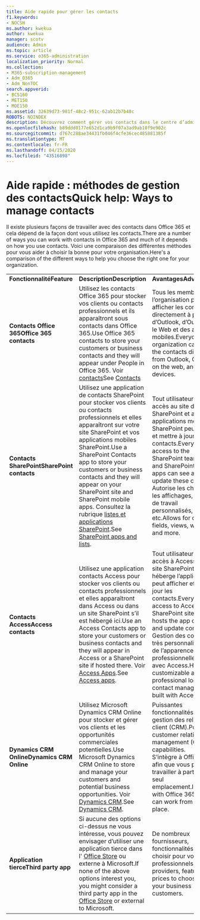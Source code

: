 ```yaml
---
title: Aide rapide pour gérer les contacts
f1.keywords:
- NOCSH
ms.author: kwekua
author: kwekua
manager: scotv
audience: Admin
ms.topic: article
ms.service: o365-administration
localization_priority: Normal
ms.collection:
- M365-subscription-management
- Adm_O365
- Adm_NonTOC
search.appverid:
- BCS160
- MET150
- MOE150
ms.assetid: 32639d73-981f-48c2-951c-62ab12b7b48c
ROBOTS: NOINDEX
description: Découvrez comment gérer vos contacts dans le centre d’administration.
ms.openlocfilehash: b89ddd0177e652d1ca9b9f07a3ad9ab10f9e902c
ms.sourcegitcommit: d767c288ae34431fb046f4cfe36cec485881385f
ms.translationtype: MT
ms.contentlocale: fr-FR
ms.lasthandoff: 04/15/2020
ms.locfileid: "43516898"
---
```

# <a name="quick-help-ways-to-manage-contacts"></a><span data-ttu-id="f9756-103">Aide rapide : méthodes de gestion des contacts</span><span class="sxs-lookup"><span data-stu-id="f9756-103">Quick help: Ways to manage contacts</span></span>

<span data-ttu-id="f9756-104">Il existe plusieurs façons de travailler avec des contacts dans Office 365 et cela dépend de la façon dont vous utilisez les contacts.</span><span class="sxs-lookup"><span data-stu-id="f9756-104">There are a number of ways you can work with contacts in Office 365 and much of it depends on how you use contacts.</span></span> <span data-ttu-id="f9756-105">Voici une comparaison des différentes méthodes pour vous aider à choisir la bonne pour votre organisation.</span><span class="sxs-lookup"><span data-stu-id="f9756-105">Here's a comparison of the different ways to help you choose the right one for your organization.</span></span>
  
|||||
|:-----|:-----|:-----|:-----|
|<span data-ttu-id="f9756-106">**Fonctionnalité**</span><span class="sxs-lookup"><span data-stu-id="f9756-106">**Feature**</span></span> <br/> |<span data-ttu-id="f9756-107">**Description**</span><span class="sxs-lookup"><span data-stu-id="f9756-107">**Description**</span></span> <br/> |<span data-ttu-id="f9756-108">**Avantages**</span><span class="sxs-lookup"><span data-stu-id="f9756-108">**Advantages**</span></span> <br/> |<span data-ttu-id="f9756-109">**Inconvénients**</span><span class="sxs-lookup"><span data-stu-id="f9756-109">**Disadvantages**</span></span> <br/> |
|<span data-ttu-id="f9756-110">**Contacts Office 365**</span><span class="sxs-lookup"><span data-stu-id="f9756-110">**Office 365 contacts**</span></span> <br/> |<span data-ttu-id="f9756-111">Utilisez les contacts Office 365 pour stocker vos clients ou contacts professionnels et ils apparaîtront sous contacts dans Office 365.</span><span class="sxs-lookup"><span data-stu-id="f9756-111">Use Office 365 contacts to store your customers or business contacts and they will appear under People in Office 365.</span></span> <span data-ttu-id="f9756-112">Voir [contacts](contacts.md)</span><span class="sxs-lookup"><span data-stu-id="f9756-112">See [Contacts](contacts.md)</span></span> <br/> |<span data-ttu-id="f9756-113">Tous les membres de l’organisation peuvent afficher les contacts directement à partir d’Outlook, d’Outlook sur le Web et des appareils mobiles.</span><span class="sxs-lookup"><span data-stu-id="f9756-113">Everyone in the organization can view the contacts directly from Outlook, Outlook on the web, and mobile devices.</span></span>  <br/> |<span data-ttu-id="f9756-114">Seuls les administrateurs peuvent créer et mettre à jour les contacts.</span><span class="sxs-lookup"><span data-stu-id="f9756-114">Only administrators can create and update the contacts.</span></span>  <br/> <span data-ttu-id="f9756-115">Aucun champ personnalisé n’est autorisé (exemple : BirthDate, College, agent de référence).</span><span class="sxs-lookup"><span data-stu-id="f9756-115">No custom fields are allowed (example: birthdate, college, referral agent).</span></span>  <br/> |
|<span data-ttu-id="f9756-116">**Contacts SharePoint**</span><span class="sxs-lookup"><span data-stu-id="f9756-116">**SharePoint contacts**</span></span> <br/> |<span data-ttu-id="f9756-117">Utilisez une application de contacts SharePoint pour stocker vos clients ou contacts professionnels et elles apparaîtront sur votre site SharePoint et vos applications mobiles SharePoint.</span><span class="sxs-lookup"><span data-stu-id="f9756-117">Use a SharePoint Contacts app to store your customers or business contacts and they will appear on your SharePoint site and SharePoint mobile apps.</span></span> <span data-ttu-id="f9756-118">Consultez la rubrique [listes et applications SharePoint](https://support.office.com/article/0a1c3ace-def0-44af-b225-cfa8d92c52d7.aspx).</span><span class="sxs-lookup"><span data-stu-id="f9756-118">See [SharePoint apps and lists](https://support.office.com/article/0a1c3ace-def0-44af-b225-cfa8d92c52d7.aspx).</span></span>  <br/> |<span data-ttu-id="f9756-119">Tout utilisateur ayant accès au site d’équipe SharePoint et aux applications mobiles SharePoint peut afficher et mettre à jour ces contacts.</span><span class="sxs-lookup"><span data-stu-id="f9756-119">Everyone with access to the SharePoint team site and SharePoint mobile apps can see and update these contacts.</span></span>  <br/> <span data-ttu-id="f9756-120">Autorise les champs, les affichages, les flux de travail personnalisés, etc.</span><span class="sxs-lookup"><span data-stu-id="f9756-120">Allows for custom fields, views, workflows and more.</span></span>  <br/> |<span data-ttu-id="f9756-121">Ces contacts n’apparaissent pas dans Outlook ou dans les contacts dans Office 365.</span><span class="sxs-lookup"><span data-stu-id="f9756-121">These contacts don't appear in Outlook or People in Office 365.</span></span>  <br/> <span data-ttu-id="f9756-122">Nécessite une connaissance de base de l’infrastructure SharePoint.</span><span class="sxs-lookup"><span data-stu-id="f9756-122">Requires basic understanding of SharePoint infrastructure.</span></span>  <br/> |
|<span data-ttu-id="f9756-123">**Contacts Access**</span><span class="sxs-lookup"><span data-stu-id="f9756-123">**Access contacts**</span></span> <br/> |<span data-ttu-id="f9756-124">Utilisez une application contacts Access pour stocker vos clients ou contacts professionnels et elles apparaîtront dans Access ou dans un site SharePoint s’il est hébergé ici.</span><span class="sxs-lookup"><span data-stu-id="f9756-124">Use an Access Contacts app to store your customers or business contacts and they will appear in Access or a SharePoint site if hosted there.</span></span> <span data-ttu-id="f9756-125">Voir [Access Apps](https://support.office.com/article/25f3ab3e-510d-44b0-accf-b976c0813e71.aspx).</span><span class="sxs-lookup"><span data-stu-id="f9756-125">See [Access apps](https://support.office.com/article/25f3ab3e-510d-44b0-accf-b976c0813e71.aspx).</span></span>  <br/> |<span data-ttu-id="f9756-126">Tout utilisateur ayant accès à Access ou au site SharePoint qui héberge l’application peut afficher et mettre à jour les contacts.</span><span class="sxs-lookup"><span data-stu-id="f9756-126">Everyone with access to Access or the SharePoint site that hosts the app can see and update contacts.</span></span>  <br/> <span data-ttu-id="f9756-127">Gestion des contacts très personnalisable et de l’apparence professionnelle créée avec Access.</span><span class="sxs-lookup"><span data-stu-id="f9756-127">Highly customizable and professional looking contact management built with Access.</span></span>  <br/> |<span data-ttu-id="f9756-128">Vous devez acheter Microsoft Access ou basculer vers un plan Office 365 qui inclut Access.</span><span class="sxs-lookup"><span data-stu-id="f9756-128">You must purchase Microsoft Access or switch to an Office 365 plan that includes Access.</span></span>  <br/> <span data-ttu-id="f9756-129">Requiert une connaissance de base de Microsoft Access et la façon de créer des applications.</span><span class="sxs-lookup"><span data-stu-id="f9756-129">Requires basic understanding of Microsoft Access and how to create apps.</span></span>  <br/> |
|<span data-ttu-id="f9756-130">**Dynamics CRM Online**</span><span class="sxs-lookup"><span data-stu-id="f9756-130">**Dynamics CRM Online**</span></span> <br/> |<span data-ttu-id="f9756-131">Utilisez Microsoft Dynamics CRM Online pour stocker et gérer vos clients et les opportunités commerciales potentielles.</span><span class="sxs-lookup"><span data-stu-id="f9756-131">Use Microsoft Dynamics CRM Online to store and manage your customers and potential business opportunities.</span></span> <span data-ttu-id="f9756-132">Voir [Dynamics CRM](https://dynamics.microsoft.com).</span><span class="sxs-lookup"><span data-stu-id="f9756-132">See [Dynamics CRM](https://dynamics.microsoft.com).</span></span>  <br/> |<span data-ttu-id="f9756-133">Puissantes fonctionnalités de gestion des relations client (CRM).</span><span class="sxs-lookup"><span data-stu-id="f9756-133">Powerful customer relationship management (CRM) capabilities.</span></span>  <br/> <span data-ttu-id="f9756-134">S’intègre à Office 365 afin que vous puissiez travailler à partir d’un seul emplacement.</span><span class="sxs-lookup"><span data-stu-id="f9756-134">Integrates with Office 365 so you can work from one place.</span></span>  <br/> |<span data-ttu-id="f9756-135">Inclut une complexité avec l’intégration et la personnalisation pour répondre à vos besoins.</span><span class="sxs-lookup"><span data-stu-id="f9756-135">Includes complexity with onboarding and customization to meet your needs.</span></span>  <br/> <span data-ttu-id="f9756-136">Est beaucoup plus économique que n’importe quelle autre option de gestion des contacts.</span><span class="sxs-lookup"><span data-stu-id="f9756-136">Is significantly higher in cost than any of the other contact management options.</span></span>  <br/> |
|<span data-ttu-id="f9756-137">**Application tierce**</span><span class="sxs-lookup"><span data-stu-id="f9756-137">**Third party app**</span></span> <br/> |<span data-ttu-id="f9756-138">Si aucune des options ci-dessus ne vous intéresse, vous pouvez envisager d’utiliser une application tierce dans l' [Office Store](https://store.office.com) ou externe à Microsoft.</span><span class="sxs-lookup"><span data-stu-id="f9756-138">If none of the above options interest you, you might consider a third party app in the [Office Store](https://store.office.com) or external to Microsoft.</span></span>  <br/> |<span data-ttu-id="f9756-139">De nombreux fournisseurs, fonctionnalités et prix à choisir pour vos clients professionnels.</span><span class="sxs-lookup"><span data-stu-id="f9756-139">Many providers, features, and prices to choose for your business customers.</span></span>  <br/> |<span data-ttu-id="f9756-140">Aucune garantie n’est intégrée à Office 365, ce qui vous oblige à travailler avec deux services, des connexions, etc.</span><span class="sxs-lookup"><span data-stu-id="f9756-140">No guarantee that it's integrated with Office 365, requiring you to work with two different services, logins, etc.</span></span>  <br/> |
   


